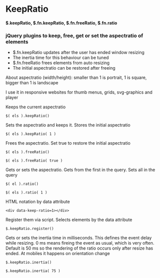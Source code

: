 # KeepRatio 
#### $.keepRatio, $.fn.keepRatio, $.fn.freeRatio, $.fn.ratio

### jQuery plugins to keep, free, get or set the aspectratio of elements

- $.fn.keepRatio updates after the user has ended window resizing 
- The inertia time for this behaviour can be tuned
- $.fn.freeRatio frees elements from auto resizing
- The initial aspectratio can be restored after freeing

About aspectratio (width/height):
smaller than 1 is portrait, 1 is square, bigger than 1 is landscape

I use it in responsive websites for thumb menus, grids, svg-graphics and player


Keeps the current aspectratio
```
$( els ).keepRatio()

```
Sets the aspectratio and keeps it. Stores the initial aspectratio
```
$( els ).keepRatio( 1 )

```
Frees the aspectratio. Set true to restore the initial aspectratio
```
$( els ).freeRatio()

$( els ).freeRatio( true )

```
Gets or sets the aspectratio. Gets from the first in the query. Sets all in the query
```
$( el ).ratio()

$( els ).ratio( 1 )

```
HTML notation by data attribute
```
<div data-keep-ratio=1></div>

```
Register them via script. Selects elements by the data attribute
```
$.keepRatio.register()

```
Gets or sets the inertia time in milliseconds. This defines the event delay while resizing. 0 ms means fireing the event as usual, which is very often.
Default is 50 ms so the rendering of the ratio occurs only after resize has ended. At mobiles it happens on orientation change

```
$.keepRatio.inertia()

$.keepRatio.inertia( 75 )

```